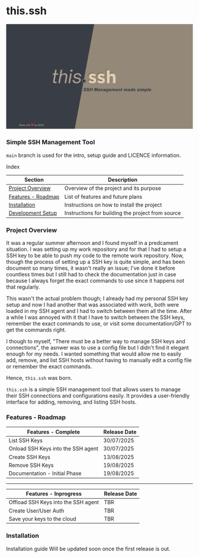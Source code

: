 # this.ssh

![this.ssh Banner](https://github.com/dh00mk3tu/this.ssh/blob/main/Images/this-banner.png)

### Simple SSH Management Tool

`main` branch is used for the intro, setup guide and LICENCE information.

Index

| Section                                                                           | Description                                       |
| --------------------------------------------------------------------------------- | ------------------------------------------------- |
| [Project Overview](#project-overview)                                             | Overview of the project and its purpose           |
| [Features - Roadmap](#features---roadmap)                                         | List of features and future plans                 |
| [Installation](#installation)                                                     | Instructions on how to install the project        |
| [Development Setup](https://github.com/dh00mk3tu/this.ssh/wiki/Development-Setup) | Instructions for building the project from source |

### Project Overview

It was a regular summer afternoon and I found myself in a predcament situation.
I was setting up my work repository and for that I had to setup a SSH key to be able to push my code to the remote work repository.
Now, though the process of setting up a SSH key is quite simple, and has been document so many times, it wasn't really an issue; I've done it before countless times but I still had to check the documentation just in case because I always forget the exact commands to use since it happens not that regularly.

This wasn't the actual problem though; I already had my personal SSH key setup and now I had another that was associated with work, both were loaded in my SSH agent and I had to switch between them all the time. After a while I was annoyed with it that I have to switch between the SSH keys, remember the exact commands to use, or visit some documentation/GPT to get the commands right.

I though to myself, "There must be a better way to manage SSH keys and connections", the asnwer was to use a config file but I didn't find it elegant enough for my needs. I wanted something that would allow me to easily add, remove, and list SSH hosts without having to manually edit a config file or remember the exact commands.

Hence, `this.ssh` was born.

`this.ssh` is a simple SSH management tool that allows users to manage their SSH connections and configurations easily. It provides a user-friendly interface for adding, removing, and listing SSH hosts.

### Features - Roadmap

| Features - Complete                | Release Date |
| ---------------------------------- | ------------ |
| List SSH Keys                      | 30/07/2025   |
| Onload SSH Keys into the SSH agent | 30/07/2025   |
| Create SSH Keys                    | 13/08/2025   |
| Remove SSH Keys                    | 19/08/2025   |
| Documentation - Initial Phase      | 19/08/2025   |

---

| Features - Inprogress               | Release Date |
| ----------------------------------- | ------------ |
| Offload SSH Keys into the SSH agent | TBR          |
| Create User/User Auth               | TBR          |
| Save your keys to the cloud         | TBR          |

### Installation

Installation guide Will be updated soon once the first release is out.
